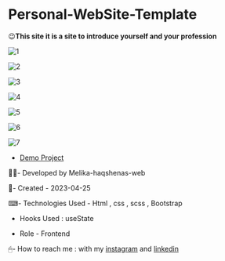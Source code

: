 # Personal-WebSite-Template

😉**This site it is a site to introduce yourself and your profession**

![1](https://user-images.githubusercontent.com/126666369/235309116-e0c97caf-96ec-461f-aa0b-7bfc20e306a3.jpg)

![2](https://user-images.githubusercontent.com/126666369/235309120-8fad7806-eec3-402a-9f73-734974e31632.jpg)

![3](https://user-images.githubusercontent.com/126666369/235309124-a6c84b5f-88cb-479c-b186-cd87ee07fe55.jpg)

![4](https://user-images.githubusercontent.com/126666369/235309129-f16d5cc6-030c-47a3-a07b-e84cf7a4572c.jpg)

![5](https://user-images.githubusercontent.com/126666369/235309134-a6280e48-c8a9-48b2-9253-8a4bf3a0ba23.jpg)

![6](https://user-images.githubusercontent.com/126666369/235309137-35d51671-3894-48fc-9b26-94d61ad1d6b3.jpg)

![7](https://user-images.githubusercontent.com/126666369/235309139-32eb67fe-fb43-44bf-babb-d9a585e902f0.jpg)

- [Demo Project](https://melika-haqshenas-web.github.io/Personal-WebSite-Template/)

👩‍💻- Developed by Melika-haqshenas-web

📅- Created - 2023-04-25

⌨- Technologies Used - Html , css , scss , Bootstrap

- Hooks Used : useState 

- Role - Frontend

🖱- How to reach me : with my [instagram](https://www.instagram.com/melika.haqshenas_web/) and [linkedin](https://www.linkedin.com/in/melika-haqshenas-986b241a3)
